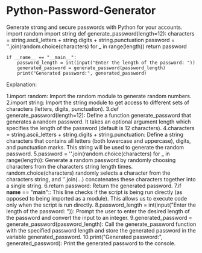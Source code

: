 # Python-Password-Generator
 Generate strong and secure passwords with Python for your accounts.
    import random
    import string
    def generate_password(length=12):
        characters = string.ascii_letters + string.digits + string.punctuation
        password = ''.join(random.choice(characters) for _ in range(length))
        return password

    if __name__ == "__main__":
        password_length = int(input("Enter the length of the password: "))
        generated_password = generate_password(password_length)
        print("Generated password:", generated_password)

Explanation:

1.import random: Import the random module to generate random numbers.
2.import string: Import the string module to get access to different sets of characters (letters, digits, punctuation).
3.def generate_password(length=12): Define a function generate_password that generates a random password. It takes an optional argument length which specifies the length of the password (default is 12 characters).
4.characters = string.ascii_letters + string.digits + string.punctuation: Define a string characters that contains all letters (both lowercase and uppercase), digits, and punctuation marks. This string will be used to generate the random password.
5.password = ''.join(random.choice(characters) for _ in range(length)): Generate a random password by randomly choosing characters from the characters string length times. random.choice(characters) randomly selects a character from the characters string, and ''.join(...) concatenates these characters together into a single string.
6.return password: Return the generated password.
7.if __name__ == "__main__":: This line checks if the script is being run directly (as opposed to being imported as a module). This allows us to execute code only when the script is run directly.
8.password_length = int(input("Enter the length of the password: ")): Prompt the user to enter the desired length of the password and convert the input to an integer.
9.generated_password = generate_password(password_length): Call the generate_password function with the specified password length and store the generated password in the variable generated_password.
10.print("Generated password:", generated_password): Print the generated password to the console.
